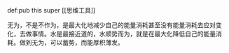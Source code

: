 def:pub this super [[思维工具]]



无为，不是不作为，是最大化地减少自己的能量消耗甚至没有能量消耗去应对变化，去做事情。水是最接近道的，水顺势而为，就是在最大化降低自己的能量消耗。做到无为，可以蓄势，而能厚积薄发。​